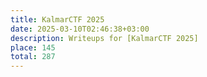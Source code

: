 ```yaml
---
title: KalmarCTF 2025
date: 2025-03-10T02:46:38+03:00
description: Writeups for [KalmarCTF 2025]
place: 145
total: 287 
---
```

